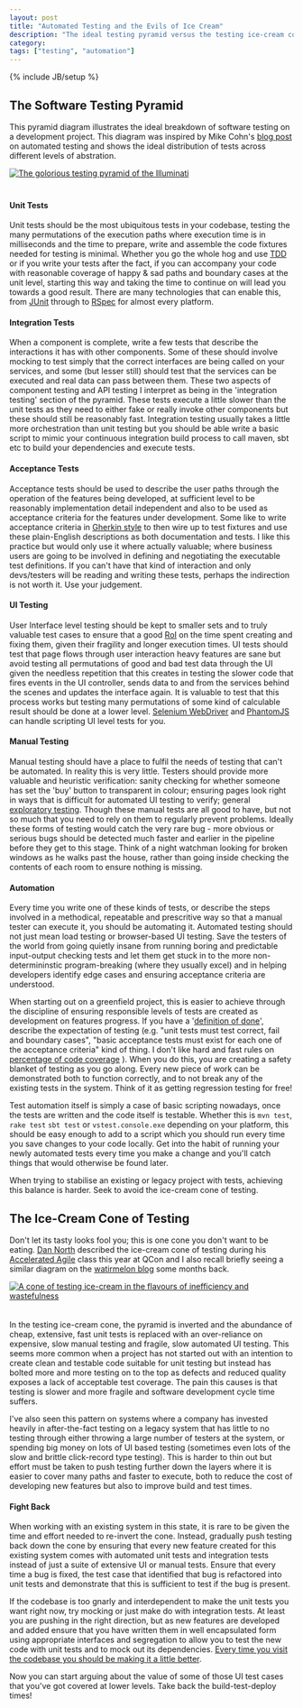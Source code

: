 ```yaml
---
layout: post
title: "Automated Testing and the Evils of Ice Cream"
description: "The ideal testing pyramid versus the testing ice-cream cone"
category: 
tags: ["testing", "automation"]
---
```

{% include JB/setup %}

## The Software Testing Pyramid

This pyramid diagram illustrates the ideal breakdown of software testing on a development project. This diagram was inspired by Mike Cohn's [blog post](http://www.mountaingoatsoftware.com/blog/the-forgotten-layer-of-the-test-automation-pyramid) on automated testing and shows the ideal distribution of tests across different levels of abstration.

<a href="../../../../assets/images/20130812_testing_pyramid.png"><img src="../../../../assets/images/20130812_testing_pyramid.png" alt="The golorious testing pyramid of the Illuminati" title="The golorious testing pyramid of the Illuminati" style="margin-bottom: 20px;" /></a> 

#### Unit Tests

Unit tests should be the most ubiquitous tests in your codebase, testing the many permutations of the execution paths where execution time is in milliseconds and the time to prepare, write and assemble the code fixtures needed for testing is minimal. Whether you go the whole hog and use [TDD](http://www.extremeprogramming.org/rules/testfirst.html) or if you write your tests after the fact, if you can accompany your code with reasonable coverage of happy & sad paths and boundary cases at the unit level, starting this way and taking the time to continue on will lead you towards a good result. There are many technologies that can enable this, from [JUnit](http://junit.org) through to [RSpec](http://rspec.info) for almost every platform.

#### Integration Tests

When a component is complete, write a few tests that describe the interactions it has with other components. Some of these should involve mocking to test simply that the correct interfaces are being called on your services, and some (but lesser still) should test that the services can be executed and real data can pass between them. These two aspects of component testing and API testing I interpret as being in the 'integration testing' section of the pyramid. These tests execute a little slower than the unit tests as they need to either fake or really invoke other components but these should still be reasonably fast. Integration testing usually takes a little more orchestration than unit testing but you should be able write a basic script to mimic your continuous integration build process to call maven, sbt etc to build your dependencies and execute tests.

#### Acceptance Tests

Acceptance tests should be used to describe the user paths through the operation of the features being developed, at sufficient level to be reasonably implementation detail independent and also to be used as acceptance criteria for the features under development. Some like to write acceptance criteria in [Gherkin style](http://cukes.info/) to then wire up to test fixtures and use these plain-English descriptions as both documentation and tests. I like this practice but would only use it where actually valuable; where business users are going to be involved in defining and negotiating the executable test definitions. If you can't have that kind of interaction and only devs/testers will be reading and writing these tests, perhaps the indirection is not worth it. Use your judgement.

#### UI Testing

User Interface level testing should be kept to smaller sets and to truly valuable test cases to ensure that a good [RoI](http://en.wikipedia.org/wiki/Return_on_Investment) on the time spent creating and fixing them, given their fragility and longer execution times. UI tests should test that page flows through user interaction heavy features are sane but avoid testing all permutations of good and bad test data through the UI given the needless repetition that this creates in testing the slower code that fires events in the UI controller, sends data to and from the services behind the scenes and updates the interface again. It is valuable to test that this process works but testing many permutations of some kind of calculable result should be done at a lower level. [Selenium WebDriver](http://docs.seleniumhq.org/projects/webdriver) and [PhantomJS](http://phantomjs.org) can handle scripting UI level tests for you.

#### Manual Testing

Manual testing should have a place to fulfil the needs of testing that can't be automated. In reality this is very little. Testers should provide more valuable and heuristic verification: sanity checking for whether someone has set the 'buy' button to transparent in colour; ensuring pages look right in ways that is difficult for automated UI testing to verify; general [exploratory testing](http://www.slideshare.net/codecentric/exploratory-testing-inagileoverviewmeettheexpertselisabethhendrickson). Though these manual tests are all good to have, but not so much that you need to rely on them to regularly prevent problems. Ideally these forms of testing would catch the very rare bug - more obvious or serious bugs should be detected much faster and earlier in the pipeline before they get to this stage. Think of a night watchman looking for broken windows as he walks past the house, rather than going inside checking the contents of each room to ensure nothing is missing.

#### Automation

Every time you write one of these kinds of tests, or describe the steps involved in a methodical, repeatable and prescritive way so that a manual tester can execute it, you should be automating it. Automated testing should not just mean load testing or browser-based UI testing. Save the testers of the world from going quietly insane from running boring and predictable input-output checking tests and let them get stuck in to the more non-determininstic program-breaking (where they usually excel) and in helping developers identify edge cases and ensuring acceptance criteria are understood.

When starting out on a greenfield project, this is easier to achieve through the discipline of ensuring responsible levels of tests are created as development on features progress. If you have a '[definition of done](http://guide.agilealliance.org/guide/sashimi.html)', describe the expectation of testing (e.g. "unit tests must test correct, fail and boundary cases", "basic acceptance tests must exist for each one of the acceptance criteria" kind of thing. I don't like hard and fast rules on [percentage of code coverage](http://www.startuplessonslearned.com/2009/12/why-vanity-metrics-are-dangerous.html) ). When you do this, you are creating a safety blanket of testing as you go along. Every new piece of work can be demonstrated both to function correctly, and to not break any of the existing tests in the system. Think of it as getting regression testing for free! 

Test automation itself is simply a case of basic scripting nowadays, once the tests are written and the code itself is testable. Whether this is `mvn test`, `rake test` `sbt test` or `vstest.console.exe` depending on your platform, this should be easy enough to add to a script which you should run every time you save changes to your code locally. Get into the habit of running your newly automated tests every time you make a change and you'll catch things that would otherwise be found later.

When trying to stabilise an existing or legacy project with tests, achieving this balance is harder. Seek to avoid the ice-cream cone of testing.  



## The Ice-Cream Cone of Testing

Don't let its tasty looks fool you; this is one cone you don't want to be eating. [Dan North](http://dannorth.net) described the ice-cream cone of testing during his [Accelerated Agile](http://dannorth.net/courses/accelerated-agile/) class this year at QCon and I also recall briefly seeing a similar diagram on the [watirmelon blog](http://watirmelon.com/2012/01/31/introducing-the-software-testing-ice-cream-cone/) some months back.

<a href="../../../../assets/images/20130812_testing_ice_cream_cone.png"><img src="../../../../assets/images/20130812_testing_ice_cream_cone.png" alt="A cone of testing ice-cream in the flavours of inefficiency and wastefulness" title="A cone of testing ice-cream in the flavours of inefficiency and wastefulness" style="margin-bottom: 20px;" /></a> 

In the testing ice-cream cone, the pyramid is inverted and the abundance of cheap, extensive, fast unit tests is replaced with an over-reliance on expensive, slow manual testing and fragile, slow automated UI testing. This seems more common when a project has not started out with an intention to create clean and testable code suitable for unit testing but instead has bolted more and more testing on to the top as defects and reduced quality exposes a lack of acceptable test coverage. The pain this causes is that testing is slower and more fragile and software development cycle time suffers.

I've also seen this pattern on systems where a company has invested heavily in after-the-fact testing on a legacy system that has little to no testing through either throwing a large number of testers at the system, or spending big money on lots of UI based testing (sometimes even lots of the slow and brittle click-record type testing). This is harder to thin out but effort must be taken to push testing further down the layers where it is easier to cover many paths and faster to execute, both to reduce the cost of developing new features but also to improve build and test times.

#### Fight Back

When working with an existing system in this state, it is rare to be given the time and effort needed to re-invert the cone. Instead, gradually push testing back down the cone by ensuring that every new feature created for this existing system comes with automated unit tests and integration tests instead of just a suite of extensive UI or manual tests. Ensure that every time a bug is fixed, the test case that identified that bug is refactored into unit tests and demonstrate that this is sufficient to test if the bug is present. 

If the codebase is too gnarly and interdependent to make the unit tests you want right now, try mocking or just make do with integration tests. At least you are pushing in the right direction, but as new features are developed and added ensure that you have written them in well encapsulated form using appropriate interfaces and segregation to allow you to test the new code with unit tests and to mock out its dependencies. [Every time you visit the codebase you should be making it a little better](http://programmer.97things.oreilly.com/wiki/index.php/The_Boy_Scout_Rule).

Now you can start arguing about the value of some of those UI test cases that you've got covered at lower levels. Take back the build-test-deploy times!





